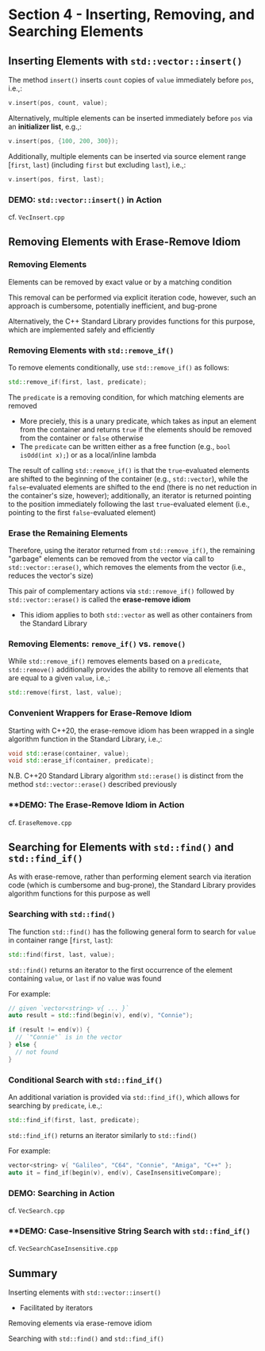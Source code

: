 # Section 4 - Inserting, Removing, and Searching Elements

## Inserting Elements with `std::vector::insert()`

The method `insert()` inserts `count` copies of `value` immediately before `pos`, i.e.,:
```cpp
v.insert(pos, count, value);
```

Alternatively, multiple elements can be inserted immediately before `pos` via an **initializer list**, e.g.,:
```cpp
v.insert(pos, {100, 200, 300});
```

Additionally, multiple elements can be inserted via source element range [`first`, `last`) (including `first` but excluding `last`), i.e.,:
```cpp
v.insert(pos, first, last);
```

### **DEMO: `std::vector::insert()` in Action**

cf. `VecInsert.cpp`

## Removing Elements with Erase-Remove Idiom

### Removing Elements

Elements can be removed by exact value or by a matching condition

This removal can be performed via explicit iteration code, however, such an approach is cumbersome, potentially inefficient, and bug-prone

Alternatively, the C++ Standard Library provides functions for this purpose, which are implemented safely and efficiently

### Removing Elements with `std::remove_if()`

To remove elements conditionally, use `std::remove_if()` as follows:
```cpp
std::remove_if(first, last, predicate);
```

The `predicate` is a removing condition, for which matching elements are removed
  * More preciely, this is a unary predicate, which takes as input an element from the container and returns `true` if the elements should be removed from the container or `false` otherwise
  * The `predicate` can be written either as a free function (e.g., `bool isOdd(int x);`) or as a local/inline lambda

The result of calling `std::remove_if()` is that the `true`-evaluated elements are shifted to the beginning of the container (e.g., `std::vector`), while the `false`-evaluated elements are shifted to the end (there is no net reduction in the container's size, however); additionally, an iterator is returned pointing to the position immediately following the last `true`-evaluated element (i.e., pointing to the first `false`-evaluated element)

### Erase the Remaining Elements

Therefore, using the iterator returned from `std::remove_if()`, the remaining "garbage" elements can be removed from the vector via call to `std::vector::erase()`, which removes the elements from the vector (i.e., reduces the vector's size)

This pair of complementary actions via `std::remove_if()` followed by `std::vector::erase()` is called the **erase-remove idiom**
  * This idiom applies to both `std::vector` as well as other containers from the Standard Library

### Removing Elements: `remove_if()` vs. `remove()`

While `std::remove_if()` removes elements based on a `predicate`, `std::remove()` additionally provides the ability to remove all elements that are equal to a given `value`, i.e.,:
```cpp
std::remove(first, last, value);
```

### Convenient Wrappers for Erase-Remove Idiom

Starting with C++20, the erase-remove idiom has been wrapped in a single algorithm function in the Standard Library, i.e.,:
```cpp
void std::erase(container, value);
void std::erase_if(container, predicate);
```

N.B. C++20 Standard Library algorithm `std::erase()` is distinct from the method `std::vector::erase()` described previously

### **DEMO: The Erase-Remove Idiom in Action

cf. `EraseRemove.cpp`

## Searching for Elements with `std::find()` and `std::find_if()`

As with erase-remove, rather than performing element search via iteration code (which is cumbersome and bug-prone), the Standard Library provides algorithm functions for this purpose as well

### Searching with `std::find()`

The function `std::find()` has the following general form to search for `value` in container range [`first`, `last`):
```cpp
std::find(first, last, value);
```

`std::find()` returns an iterator to the first occurrence of the element containing `value`, or `last` if no value was found

For example:
```cpp
// given `vector<string> v{ ... }`
auto result = std::find(begin(v), end(v), "Connie");

if (result != end(v)) {
  // `"Connie"` is in the vector
} else {
  // not found
}
```

### Conditional Search with `std::find_if()`

An additional variation is provided via `std::find_if()`, which allows for searching by `predicate`, i.e.,:
```cpp
std::find_if(first, last, predicate);
```

`std::find_if()` returns an iterator similarly to `std::find()`

For example:
```cpp
vector<string> v{ "Galileo", "C64", "Connie", "Amiga", "C++" };
auto it = find_if(begin(v), end(v), CaseInsensitiveCompare);
```

### **DEMO: Searching in Action**

cf. `VecSearch.cpp`

### **DEMO: Case-Insensitive String Search with `std::find_if()`

cf. `VecSearchCaseInsensitive.cpp`

## Summary

Inserting elements with `std::vector::insert()`
  * Facilitated by iterators

Removing elements via erase-remove idiom

Searching with `std::find()` and `std::find_if()`
